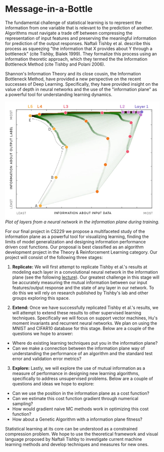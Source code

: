 # Message-in-a-Bottle

The fundamental challenge of statistical learning is to represent the information from one variable that is relevant to the prediction of another.  Algorithms must navigate a trade off between compressing the representation of input features and preserving the meaningful information for prediction of the output responses.  Naftali Tishby et al. describe this process as squeezing "the information that X provides about Y through a bottleneck" (cite Tishby, Bialek 1999). They formalize this process using an information theoretic approach, which they termed the the Information Bottleneck Method (cite Tishby and Polani 2006).    

Shannon's Information Theory and its close cousin, the Information Bottleneck Method, have provided a new perspective on the recent successes of Deep Learning.  Specifically, they have provided insight on the value of depth in neural networks and the use of the "information plane" as a powerful tool for understanding learning dynamics.

<p align="center">
    <img src="img/information_plane.png">
    <i>Plot of layers from a neural network in the information plane during training.</i>
</p>

For our final project in CS229 we propose a multifaceted study of the information plane as a powerful tool for visualizing learning, finding the limits of model generalization and designing information performance driven cost functions. Our proposal is best classified as an algorithm development project in the Theory \& Reinforcement Learning category.  Our project will consist of the following three stages:


1. **Replicate:** We will first attempt to replicate Tishby et al.'s results at modeling each layer in a convolutional neural network in the information plane (see the following [lecture](https://www.youtube.com/watch?v=bLqJHjXihK8})).  Our greatest challenge in this stage will be accurately measuring the mutual information between our input features/output response and the state of any layer in our network. To do this we will rely on research published by Tishby's lab and other groups exploring this space.   
    
2. **Extend:** Once we have successfully replicated Tishby et al.'s results, we will attempt to extend these results to other supervised learning techniques.  Specifically we will focus on support vector machines, Hu's moment invariants and recurrent neural networks.  We plan on using the MNIST and CIFAR10 database for this stage. Below are a couple of the questions we hope to answer:
    
+ Where do existing learning techniques put you in the information plane? 
+ Can we make a connection between the information plane way of understanding the performance of an algorithm and the standard test error and validation error metrics?
    
    
3. **Explore:** Lastly, we will explore the use of mutual information as a measure of performance in designing new learning algorithms, specifically to address unsupervised problems.  Below are a couple of questions and ideas we hope to explore:
    
+ Can we use the position in the information plane as a cost function?
+ Can we estimate this cost function gradient through numerical sampling?
+ How would gradient naive MC methods work in optimizing this cost function?
+ How about a Genetic Algorithm with a information plane fitness?


Statistical learning at its core can be understood as a constrained compression problem.  We hope to use the theoretical framework and visual language proposed by Naftali Tishby to investigate current machine learning methods and develop techniques and measures for new ones.
